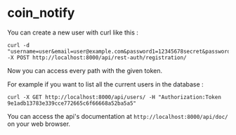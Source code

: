 # coin_notify

You can create a new user with curl like this :
```
curl -d "username=user&email=user@example.com&password1=12345678secret&password2=12345678secret" -X POST http://localhost:8000/api/rest-auth/registration/
```
Now you can access every path with the given token.  

For example if you want to list all the current users in the database :
```
curl -X GET http://localhost:8000/api/users/ -H "Authorization:Token 9e1adb13783e339cce772665c6f66668a52ba5a5"
```

You can access the api's documentation at ```http://localhost:8000/api/doc/``` on your web browser.

